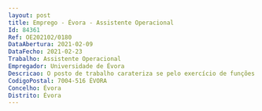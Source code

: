 ```yaml
--- 
layout: post
title: Emprego - Évora - Assistente Operacional
Id: 84361
Ref: OE202102/0180
DataAbertura: 2021-02-09
DataFecho: 2021-02-23
Trabalho: Assistente Operacional
Empregador: Universidade de Évora
Descricao: O posto de trabalho carateriza se pelo exercício de funções na carreira geral de assistente técnico, tal como descrito no anexo a que se refere o n.º 2 do artigo 88.º da Lei nº 35 2004, de 20 de junho nomeadamente as seguintes funções  a) Limpeza e desinfeção de espaços b) Conservação e manutenção de equipamentos (ex. máquinas rebarbadoras  máquinas de corte, soldadura, etc.), podendo ter que efetuar a manutenção dos mesmos c) Apoio logístico às atividades letivas e eventos d) Controlo de entrada e saída de pessoas e bens e) Prestar apoio a todas as atividades consideradas estratégicas para a Direção da Escola de Artes.
CodigoPostal: 7004-516 ÉVORA
Concelho: Évora
Distrito: Évora
--- 
```

